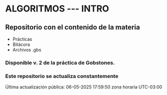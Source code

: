 # ALGORITMOS --- INTRO

## Repositorio con el contenido de la materia

- Prácticas
- Bitácora
- Archivos .gbs

### Disponible v. 2 de la práctica de Gobstones.

### Este repositorio se actualiza constantemente


Última actualización pública: 06-05-2025 17:59:50 zona horaria UTC-03:00
